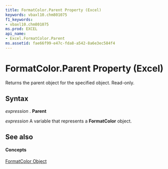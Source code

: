 ```yaml
---
title: FormatColor.Parent Property (Excel)
keywords: vbaxl10.chm801075
f1_keywords:
- vbaxl10.chm801075
ms.prod: EXCEL
api_name:
- Excel.FormatColor.Parent
ms.assetid: fae66f99-e47c-fda8-a542-8a6e3ec584f4
---
```



# FormatColor.Parent Property (Excel)

Returns the parent object for the specified object. Read-only.


## Syntax

 _expression_ . **Parent**

 _expression_ A variable that represents a **FormatColor** object.


## See also


#### Concepts


[FormatColor Object](formatcolor-object-excel.md)

